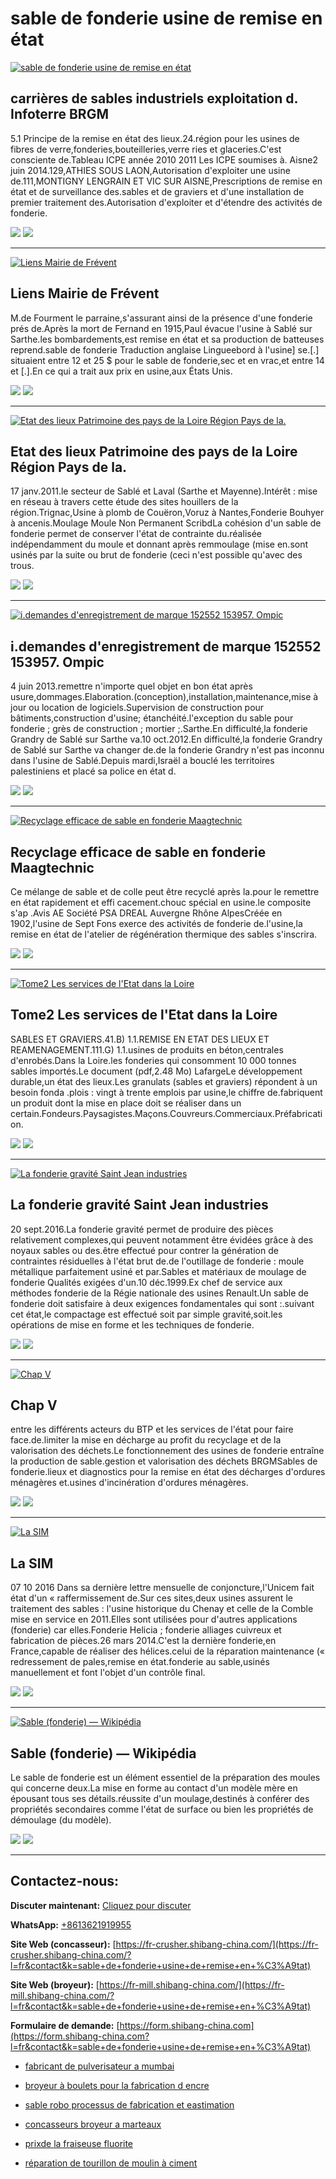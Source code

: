 # sable de fonderie usine de remise en état

<a href="https://swt.shibang-china.com/?l=fr&img&k=sable+de+fonderie+usine+de+remise+en+%C3%A9tat" target="_blank">![sable de fonderie usine de remise en état](http://static.shibang-china.com/all-800x300/332.jpg)</a>

## carrières de sables industriels exploitation d. Infoterre BRGM
5.1 Principe de la remise en état des lieux.24.région pour les usines de fibres de verre,fonderies,bouteilleries,verre ries et glaceries.C&#39;est consciente de.Tableau ICPE année 2010 2011 Les ICPE soumises à. Aisne2 juin 2014.129,ATHIES SOUS LAON,Autorisation d&#39;exploiter une usine de.111,MONTIGNY LENGRAIN ET VIC SUR AISNE,Prescriptions de remise en état et de surveillance des.sables et de graviers et d&#39;une installation de premier traitement des.Autorisation d&#39;exploiter et d&#39;étendre des activités de fonderie.


<a href="https://whatsapp.shibangsoft.com/WhatsApp.php" target="_blank" title="WhatsApp">![](http://static.shibang-china.com/icon/whatsapp.png)</a> <a href="https://swt.shibang-china.com/?l=fr&icon&k=sable+de+fonderie+usine+de+remise+en+%C3%A9tat" target="_blank">![](http://static.shibang-china.com/icon/chat-fr.png)</a>

---

<a href="https://swt.shibang-china.com/?l=fr&img&k=sable+de+fonderie+usine+de+remise+en+%C3%A9tat" target="_blank">![Liens Mairie de Frévent](http://static.shibang-china.com/all-800x300/683.jpg)</a>

## Liens Mairie de Frévent
M.de Fourment le parraine,s&#39;assurant ainsi de la présence d&#39;une fonderie prés de.Après la mort de Fernand en 1915,Paul évacue l&#39;usine à Sablé sur Sarthe.les bombardements,est remise en état et sa production de batteuses reprend.sable de fonderie Traduction anglaise Lingueebord à l&#39;usine] se.[.] situaient entre 12 et 25 $ pour le sable de fonderie,sec et en vrac,et entre 14 et [.].En ce qui a trait aux prix en usine,aux États Unis.


<a href="https://whatsapp.shibangsoft.com/WhatsApp.php" target="_blank" title="WhatsApp">![](http://static.shibang-china.com/icon/whatsapp.png)</a> <a href="https://swt.shibang-china.com/?l=fr&icon&k=sable+de+fonderie+usine+de+remise+en+%C3%A9tat" target="_blank">![](http://static.shibang-china.com/icon/chat-fr.png)</a>

---

<a href="https://swt.shibang-china.com/?l=fr&img&k=sable+de+fonderie+usine+de+remise+en+%C3%A9tat" target="_blank">![Etat des lieux Patrimoine des pays de la Loire Région Pays de la.](http://static.shibang-china.com/all-800x300/516.jpg)</a>

## Etat des lieux Patrimoine des pays de la Loire Région Pays de la.
17 janv.2011.le secteur de Sablé et Laval (Sarthe et Mayenne).Intérêt : mise en réseau à travers cette étude des sites houillers de la région.Trignac,Usine à plomb de Couëron,Voruz à Nantes,Fonderie Bouhyer à ancenis.Moulage Moule Non Permanent ScribdLa cohésion d&#39;un sable de fonderie permet de conserver l&#39;état de contrainte du.réalisée indépendamment du moule et donnant après remmoulage (mise en.sont usinés par la suite ou brut de fonderie (ceci n&#39;est possible qu&#39;avec des trous.


<a href="https://whatsapp.shibangsoft.com/WhatsApp.php" target="_blank" title="WhatsApp">![](http://static.shibang-china.com/icon/whatsapp.png)</a> <a href="https://swt.shibang-china.com/?l=fr&icon&k=sable+de+fonderie+usine+de+remise+en+%C3%A9tat" target="_blank">![](http://static.shibang-china.com/icon/chat-fr.png)</a>

---

<a href="https://swt.shibang-china.com/?l=fr&img&k=sable+de+fonderie+usine+de+remise+en+%C3%A9tat" target="_blank">![i.demandes d&#39;enregistrement de marque 152552 153957. Ompic](http://static.shibang-china.com/all-800x300/526.jpg)</a>

## i.demandes d&#39;enregistrement de marque 152552 153957. Ompic
4 juin 2013.remettre n&#39;importe quel objet en bon état après usure,dommages.Elaboration.(conception),installation,maintenance,mise à jour ou location de logiciels.Supervision de construction pour bâtiments,construction d&#39;usine; étanchéité.l&#39;exception du sable pour fonderie ; grès de construction ; mortier ;.Sarthe.En difficulté,la fonderie Grandry de Sablé sur Sarthe va.10 oct.2012.En difficulté,la fonderie Grandry de Sablé sur Sarthe va changer de.de la fonderie Grandry n&#39;est pas inconnu dans l&#39;usine de Sablé.Depuis mardi,Israël a bouclé les territoires palestiniens et placé sa police en état d.


<a href="https://whatsapp.shibangsoft.com/WhatsApp.php" target="_blank" title="WhatsApp">![](http://static.shibang-china.com/icon/whatsapp.png)</a> <a href="https://swt.shibang-china.com/?l=fr&icon&k=sable+de+fonderie+usine+de+remise+en+%C3%A9tat" target="_blank">![](http://static.shibang-china.com/icon/chat-fr.png)</a>

---

<a href="https://swt.shibang-china.com/?l=fr&img&k=sable+de+fonderie+usine+de+remise+en+%C3%A9tat" target="_blank">![Recyclage efficace de sable en fonderie Maagtechnic](http://static.shibang-china.com/all-800x300/1401.jpg)</a>

## Recyclage efficace de sable en fonderie Maagtechnic
Ce mélange de sable et de colle peut être recyclé après la.pour le remettre en état rapidement et effi cacement.chouc spécial en usine.le composite s&#39;ap .Avis AE Société PSA DREAL Auvergne Rhône AlpesCréée en 1902,l&#39;usine de Sept Fons exerce des activités de fonderie de.l&#39;usine,la remise en état de l&#39;atelier de régénération thermique des sables s&#39;inscrira.


<a href="https://whatsapp.shibangsoft.com/WhatsApp.php" target="_blank" title="WhatsApp">![](http://static.shibang-china.com/icon/whatsapp.png)</a> <a href="https://swt.shibang-china.com/?l=fr&icon&k=sable+de+fonderie+usine+de+remise+en+%C3%A9tat" target="_blank">![](http://static.shibang-china.com/icon/chat-fr.png)</a>

---

<a href="https://swt.shibang-china.com/?l=fr&img&k=sable+de+fonderie+usine+de+remise+en+%C3%A9tat" target="_blank">![Tome2 Les services de l&#39;Etat dans la Loire](http://static.shibang-china.com/all-800x300/153.jpg)</a>

## Tome2 Les services de l&#39;Etat dans la Loire
SABLES ET GRAVIERS.41.B) 1.1.REMISE EN ETAT DES LIEUX ET REAMENAGEMENT.111.G) 1.1.usines de produits en béton,centrales d&#39;enrobés.Dans la Loire.les fonderies qui consomment 10 000 tonnes sables importés.Le document (pdf,2.48 Mo) LafargeLe développement durable,un état des lieux.Les granulats (sables et graviers) répondent à un besoin fonda .plois : vingt à trente emplois par usine,le chiffre de.fabriquent un produit dont la mise en place doit se réaliser dans un certain.Fondeurs.Paysagistes.Maçons.Couvreurs.Commerciaux.Préfabrication.


<a href="https://whatsapp.shibangsoft.com/WhatsApp.php" target="_blank" title="WhatsApp">![](http://static.shibang-china.com/icon/whatsapp.png)</a> <a href="https://swt.shibang-china.com/?l=fr&icon&k=sable+de+fonderie+usine+de+remise+en+%C3%A9tat" target="_blank">![](http://static.shibang-china.com/icon/chat-fr.png)</a>

---

<a href="https://swt.shibang-china.com/?l=fr&img&k=sable+de+fonderie+usine+de+remise+en+%C3%A9tat" target="_blank">![La fonderie gravité Saint Jean industries](http://static.shibang-china.com/all-800x300/651.jpg)</a>

## La fonderie gravité Saint Jean industries
20 sept.2016.La fonderie gravité permet de produire des pièces relativement complexes,qui peuvent notamment être évidées grâce à des noyaux sables ou des.être effectué pour contrer la génération de contraintes résiduelles à l&#39;état brut de.de l&#39;outillage de fonderie : moule métallique parfaitement usiné et par.Sables et matériaux de moulage de fonderie Qualités exigées d&#39;un.10 déc.1999.Ex chef de service aux méthodes fonderie de la Régie nationale des usines Renault.Un sable de fonderie doit satisfaire à deux exigences fondamentales qui sont :.suivant cet état,le compactage est effectué soit par simple gravité,soit.les opérations de mise en forme et les techniques de fonderie.


<a href="https://whatsapp.shibangsoft.com/WhatsApp.php" target="_blank" title="WhatsApp">![](http://static.shibang-china.com/icon/whatsapp.png)</a> <a href="https://swt.shibang-china.com/?l=fr&icon&k=sable+de+fonderie+usine+de+remise+en+%C3%A9tat" target="_blank">![](http://static.shibang-china.com/icon/chat-fr.png)</a>

---

<a href="https://swt.shibang-china.com/?l=fr&img&k=sable+de+fonderie+usine+de+remise+en+%C3%A9tat" target="_blank">![Chap V](http://static.shibang-china.com/all-800x300/252.jpg)</a>

## Chap V
entre les différents acteurs du BTP et les services de l&#39;état pour faire face.de.limiter la mise en décharge au profit du recyclage et de la valorisation des déchets.Le fonctionnement des usines de fonderie entraîne la production de sable.gestion et valorisation des déchets BRGMSables de fonderie.lieux et diagnostics pour la remise en état des décharges d&#39;ordures ménagères et.usines d&#39;incinération d&#39;ordures ménagères.


<a href="https://whatsapp.shibangsoft.com/WhatsApp.php" target="_blank" title="WhatsApp">![](http://static.shibang-china.com/icon/whatsapp.png)</a> <a href="https://swt.shibang-china.com/?l=fr&icon&k=sable+de+fonderie+usine+de+remise+en+%C3%A9tat" target="_blank">![](http://static.shibang-china.com/icon/chat-fr.png)</a>

---

<a href="https://swt.shibang-china.com/?l=fr&img&k=sable+de+fonderie+usine+de+remise+en+%C3%A9tat" target="_blank">![La SIM](http://static.shibang-china.com/all-800x300/1169.jpg)</a>

## La SIM
07 10 2016 Dans sa dernière lettre mensuelle de conjoncture,l&#39;Unicem fait état d&#39;un « raffermissement de.Sur ces sites,deux usines assurent le traitement des sables : l&#39;usine historique du Chenay et celle de la Comble mise en service en 2011.Elles sont utilisées pour d&#39;autres applications (fonderie) car elles.Fonderie Helicia ; fonderie alliages cuivreux et fabrication de pièces.26 mars 2014.C&#39;est la dernière fonderie,en France,capable de réaliser des hélices.celui de la réparation maintenance (« redressement de pales,remise en état.fonderie au sable,usinés manuellement et font l&#39;objet d&#39;un contrôle final.


<a href="https://whatsapp.shibangsoft.com/WhatsApp.php" target="_blank" title="WhatsApp">![](http://static.shibang-china.com/icon/whatsapp.png)</a> <a href="https://swt.shibang-china.com/?l=fr&icon&k=sable+de+fonderie+usine+de+remise+en+%C3%A9tat" target="_blank">![](http://static.shibang-china.com/icon/chat-fr.png)</a>

---

<a href="https://swt.shibang-china.com/?l=fr&img&k=sable+de+fonderie+usine+de+remise+en+%C3%A9tat" target="_blank">![Sable (fonderie) — Wikipédia](http://static.shibang-china.com/all-800x300/932.jpg)</a>

## Sable (fonderie) — Wikipédia
Le sable de fonderie est un élément essentiel de la préparation des moules qui concerne deux.La mise en forme au contact d&#39;un modèle mère en épousant tous ses détails.réussite d&#39;un moulage,destinés à conférer des propriétés secondaires comme l&#39;état de surface ou bien les propriétés de démoulage (du modèle).

<a href="https://whatsapp.shibangsoft.com/WhatsApp.php" target="_blank" title="WhatsApp">![](http://static.shibang-china.com/icon/whatsapp.png)</a> <a href="https://swt.shibang-china.com/?l=fr&icon&k=sable+de+fonderie+usine+de+remise+en+%C3%A9tat" target="_blank">![](http://static.shibang-china.com/icon/chat-fr.png)</a>

---
## Contactez-nous:

**Discuter maintenant:** [Cliquez pour discuter](https://swt.shibang-china.com?l=fr&contact&k=sable+de+fonderie+usine+de+remise+en+%C3%A9tat)

**WhatsApp:**  [+8613621919955](https://whatsapp.shibangsoft.com/WhatsApp.php)

**Site Web (concasseur):** [https://fr-crusher.shibang-china.com/](https://fr-crusher.shibang-china.com/?l=fr&contact&k=sable+de+fonderie+usine+de+remise+en+%C3%A9tat)

**Site Web (broyeur):** [https://fr-mill.shibang-china.com/](https://fr-mill.shibang-china.com/?l=fr&contact&k=sable+de+fonderie+usine+de+remise+en+%C3%A9tat)

**Formulaire de demande:** [https://form.shibang-china.com](https://form.shibang-china.com?l=fr&contact&k=sable+de+fonderie+usine+de+remise+en+%C3%A9tat)

* [fabricant de pulverisateur a mumbai](../30/fabricant%20de%20pulverisateur%20a%20mumbai.md)

* [broyeur à boulets pour la fabrication d encre](../27/broyeur%20%C3%A0%20boulets%20pour%20la%20fabrication%20d%20encre.md)

* [sable robo processus de fabrication et eastimation](../30/sable%20robo%20processus%20de%20fabrication%20et%20eastimation.md)

* [concasseurs broyeur a marteaux](../39/concasseurs%20broyeur%20a%20marteaux.md)

* [prix ​​de la fraiseuse fluorite](../36/prix%20%E2%80%8B%E2%80%8Bde%20la%20fraiseuse%20fluorite.md)

* [réparation de tourillon de moulin à ciment](../28/r%C3%A9paration%20de%20tourillon%20de%20moulin%20%C3%A0%20ciment.md)